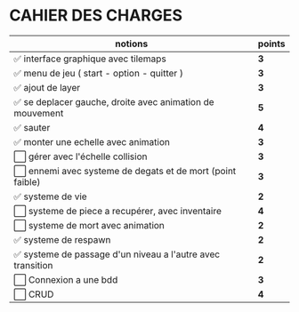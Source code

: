# CAHIER DES CHARGES

| notions |  points |
|---|---|
| ✅ interface graphique avec tilemaps | **3** |
| ✅ menu de jeu ( start - option - quitter ) | **3** |
| ✅ ajout de layer | **3** |
| ✅ se deplacer gauche, droite avec animation de mouvement | **5** |
| ✅ sauter | **4** |
| ✅ monter une echelle avec animation | **3** |
| ⬜ gérer avec l'échelle collision | **3** |
| ⬜ ennemi avec systeme de degats et de mort (point faible) | **3** |
| ✅ systeme de vie | **2** |
| ⬜ systeme de piece a recupérer, avec inventaire | **4** |
| ⬜ systeme de mort avec animation | **2** |
| ✅ systeme de respawn  | **2** |
| ✅ systeme de passage d'un niveau a l'autre avec transition | **2** |
| ⬜ Connexion a une bdd | **3** |
| ⬜ CRUD | **4** |